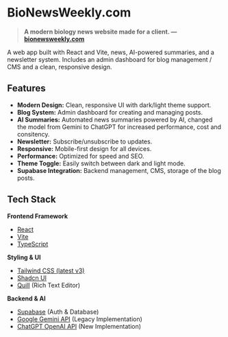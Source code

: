 # BioNewsWeekly.com

> **A modern biology news website made for a client. — [bionewsweekly.com](https://bionewsweekly.com)**

A web app built with React and Vite, news, AI-powered summaries, and a newsletter system. Includes an admin dashboard for blog management / CMS and a clean, responsive design.

## Features

- **Modern Design:** Clean, responsive UI with dark/light theme support.
- **Blog System:** Admin dashboard for creating and managing posts.
- **AI Summaries:** Automated news summaries powered by AI, changed the model from Gemini to ChatGPT for increased performance, cost and consitency.
- **Newsletter:** Subscribe/unsubscribe to updates.
- **Responsive:** Mobile-first design for all devices.
- **Performance:** Optimized for speed and SEO.
- **Theme Toggle:** Easily switch between dark and light mode.
- **Supabase Integration:** Backend management, CMS, storage of the blog posts.

## Tech Stack

**Frontend Framework**

- [React](https://react.dev/)
- [Vite](https://vitejs.dev/)
- [TypeScript](https://www.typescriptlang.org/)

**Styling & UI**

- [Tailwind CSS (latest v3)](https://tailwindcss.com/)
- [Shadcn UI](https://ui.shadcn.com/)
- [Quill](https://quilljs.com/) (Rich Text Editor)

**Backend & AI**

- [Supabase](https://supabase.com/) (Auth & Database)
- [Google Gemini API](https://ai.google.dev) (Legacy Implementation)
- [ChatGPT OpenAI API](https://openai.com) (New Implementation)
